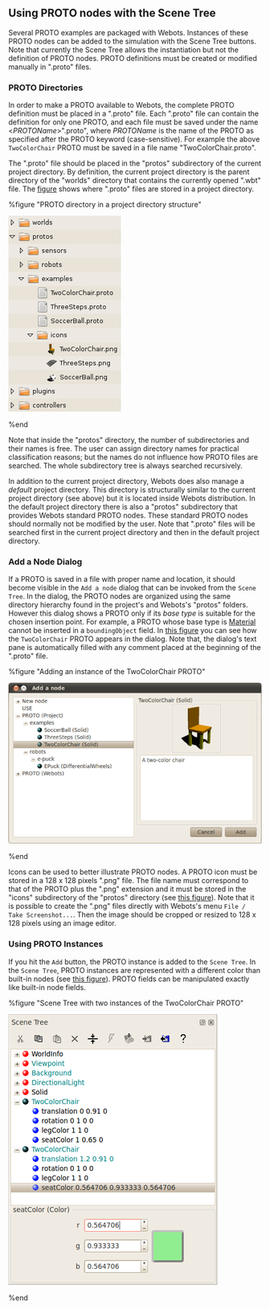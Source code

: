 ## Using PROTO nodes with the Scene Tree

Several PROTO examples are packaged with Webots. Instances of these PROTO nodes
can be added to the simulation with the Scene Tree buttons. Note that currently
the Scene Tree allows the instantiation but not the definition of PROTO nodes.
PROTO definitions must be created or modified manually in ".proto" files.

### PROTO Directories

In order to make a PROTO available to Webots, the complete PROTO definition must
be placed in a ".proto" file. Each ".proto" file can contain the definition for
only one PROTO, and each file must be saved under the name
<*PROTOName*>".proto", where *PROTOName* is the name of the PROTO as specified
after the PROTO keyword (case-sensitive). For example the above `TwoColorChair`
PROTO must be saved in a file name "TwoColorChair.proto".

The ".proto" file should be placed in the "protos" subdirectory of the current
project directory. By definition, the current project directory is the parent
directory of the "worlds" directory that contains the currently opened ".wbt"
file. The [figure](#proto-directory-in-a-project-directory-structure) shows
where ".proto" files are stored in a project directory.

%figure "PROTO directory in a project directory structure"

![protos_directory_structure.png](images/protos_directory_structure.png)

%end

Note that inside the "protos" directory, the number of subdirectories and their
names is free. The user can assign directory names for practical classification
reasons; but the names do not influence how PROTO files are searched. The whole
subdirectory tree is always searched recursively.

In addition to the current project directory, Webots does also manage a
*default* project directory. This directory is structurally similar to the
current project directory (see above) but it is located inside Webots
distribution. In the default project directory there is also a "protos"
subdirectory that provides Webots standard PROTO nodes. These standard PROTO
nodes should normally not be modified by the user. Note that ".proto" files will
be searched first in the current project directory and then in the default
project directory.

### Add a Node Dialog

If a PROTO is saved in a file with proper name and location, it should become
visible in the `Add a node` dialog that can be invoked from the `Scene Tree`. In
the dialog, the PROTO nodes are organized using the same directory hierarchy
found in the project's and Webots's "protos" folders. However this dialog shows
a PROTO only if its *base type* is suitable for the chosen insertion point. For
example, a PROTO whose base type is [Material](material.md) cannot be inserted
in a `boundingObject` field. In [this
figure](#adding-an-instance-of-the-twocolorchair-proto) you can see how the
`TwoColorChair` PROTO appears in the dialog. Note that, the dialog's text pane
is automatically filled with any comment placed at the beginning of the ".proto"
file.

%figure "Adding an instance of the TwoColorChair PROTO"

![add_proto.png](images/add_proto.png)

%end

Icons can be used to better illustrate PROTO nodes. A PROTO icon must be stored
in a 128 x 128 pixels ".png" file. The file name must correspond to that of the
PROTO plus the ".png" extension and it must be stored in the "icons"
subdirectory of the "protos" directory (see [this
figure](#proto-directory-in-a-project-directory-structure)). Note that it is
possible to create the ".png" files directly with Webots's menu `File / Take
Screenshot...`. Then the image should be cropped or resized to 128 x 128 pixels
using an image editor.

### Using PROTO Instances

If you hit the `Add` button, the PROTO instance is added to the `Scene Tree`. In
the `Scene Tree`, PROTO instances are represented with a different color than
built-in nodes (see [this
figure](#scene-tree-with-two-instances-of-the-twocolorchair-proto)). PROTO
fields can be manipulated exactly like built-in node fields.

%figure "Scene Tree with two instances of the TwoColorChair PROTO"

![scene_tree_with_protos.png](images/scene_tree_with_protos.png)

%end

